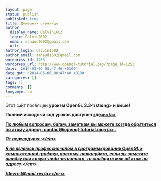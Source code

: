 ```yaml
---
layout: page
status: publish
published: true
title: Домашняя страница
author:
  display_name: Calvin1602
  login: Calvin1602
  email: arnaud1602@gmail.com
  url: ''
author_login: Calvin1602
author_email: arnaud1602@gmail.com
wordpress_id: 1253
wordpress_url: http://www.opengl-tutorial.org/?page_id=1253
date: '2014-05-06 08:47:40 +0100'
date_gmt: '2014-05-06 08:47:40 +0100'
categories: []
tags: []
comments: []
language: ru
---
```

<p>Этот сайт посвящен <strong>урокам OpenGL 3.3<&#47;strong> и выше!</p>
<p>Полный исходный код уроков доступен <a title="Скачать" href="&#47;?page_id=200">здесь<&#47;a></p>
<p>По любым вопросам, багам, заметкам вы можете всегда обратиться по этому адресу: <a href="mailto:contact@opengl-tutorial.org">contact@opengl-tutorial.org<&#47;a> .</p>
<p><em>От переводчика:<&#47;em></p>
<p><em>Я не являюсь профессионалом в программировании OpenGL и компьютерной графики, поэтому, пожалуйста, если вы заметите ошибку или какую-либо неточность, то сообщите мне об этом по адресу:<&#47;em></p>
<p><em><a href="mailto:fdevrnd@mail.ru">fdevrnd@mail.ru<&#47;a><&#47;em></p>

